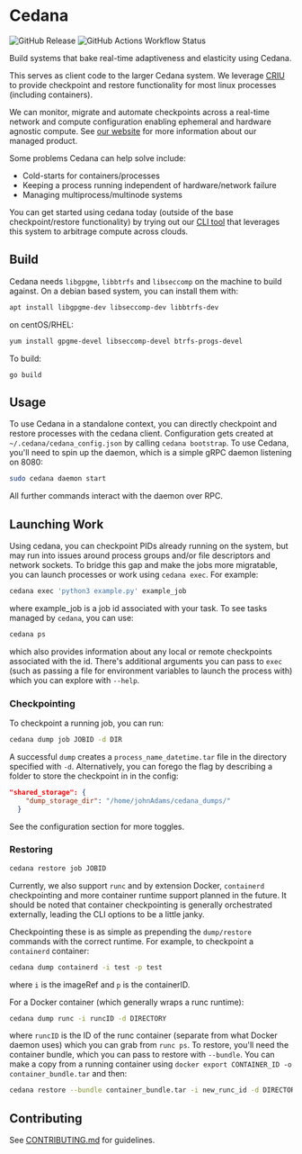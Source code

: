 # Cedana
![GitHub Release](https://img.shields.io/github/v/release/cedana/cedana) ![GitHub Actions Workflow Status](https://img.shields.io/github/actions/workflow/status/cedana/cedana/release.yml?branch=main)

Build systems that bake real-time adaptiveness and elasticity using Cedana.

This serves as client code to the larger Cedana system. We leverage [CRIU](https://github.com/checkpoint-restore/criu) to provide checkpoint and restore functionality for most linux processes (including containers).

We can monitor, migrate and automate checkpoints across a real-time network and compute configuration enabling ephemeral and hardware agnostic compute. See [our website](https://cedana.ai) for more information about our managed product.

Some problems Cedana can help solve include:

- Cold-starts for containers/processes
- Keeping a process running independent of hardware/network failure
- Managing multiprocess/multinode systems

You can get started using cedana today (outside of the base checkpoint/restore functionality) by trying out our [CLI tool](https://github.com/cedana/cedana-cli) that leverages this system to arbitrage compute across clouds.


## Build

Cedana needs `libgpgme`, `libbtrfs` and `libseccomp` on the machine to build against. On a debian based system, you can install them with: 

``` sh
apt install libgpgme-dev libseccomp-dev libbtrfs-dev
```

on centOS/RHEL: 

``` sh
yum install gpgme-devel libseccomp-devel btrfs-progs-devel 
```

To build: 

```go build```


## Usage

To use Cedana in a standalone context, you can directly checkpoint and restore processes with the cedana client. Configuration gets created at `~/.cedana/cedana_config.json` by calling `cedana bootstrap`. To use Cedana, you'll need to spin up the daemon, which is a simple gRPC daemon listening on 8080:

```sh
sudo cedana daemon start
```

All further commands interact with the daemon over RPC.


## Launching Work

Using cedana, you can checkpoint PIDs already running on the system, but may run into issues around process groups and/or file descriptors and network sockets. To bridge this gap and make the jobs more migratable, you can launch processes or work using `cedana exec`. For example:

```sh
cedana exec 'python3 example.py' example_job
```

where example_job is a job id associated with your task. To see tasks managed by `cedana`, you can use:

```sh
cedana ps
```

which also provides information about any local or remote checkpoints associated with the id. There's additional arguments you can pass to `exec` (such as passing a file for environment variables to launch the process with) which you can explore with `--help`.

### Checkpointing
To checkpoint a running job, you can run:

```sh
cedana dump job JOBID -d DIR
```
A successful `dump` creates a `process_name_datetime.tar` file in the directory specified with `-d`. Alternatively, you can forego the flag by describing a folder to store the checkpoint in in the config:

```json
"shared_storage": {
    "dump_storage_dir": "/home/johnAdams/cedana_dumps/"
  }
```

See the configuration section for more toggles.

### Restoring

```sh
cedana restore job JOBID
```

Currently, we also support `runc` and by extension Docker, `containerd` checkpointing and more container runtime support planned in the future. It should be noted that container checkpointing is generally orchestrated externally, leading the CLI options to be a little janky.

Checkpointing these is as simple as prepending the `dump/restore` commands with the correct runtime. For example, to checkpoint a `containerd` container:

```sh
cedana dump containerd -i test -p test
```

where `i` is the imageRef and `p` is the containerID.

For a Docker container (which generally wraps a runc runtime):

```sh
cedana dump runc -i runcID -d DIRECTORY
```

where `runcID` is the ID of the runc container (separate from what Docker daemon uses) which you can grab from `runc ps`. To restore, you'll need the container bundle, which you can pass to restore with `--bundle`. You can make a copy from a running container using `docker export CONTAINER_ID -o container_bundle.tar` and then:

```sh
cedana restore --bundle container_bundle.tar -i new_runc_id -d DIRECTORY
```

## Contributing
See [CONTRIBUTING.md](CONTRIBUTING.md) for guidelines.

